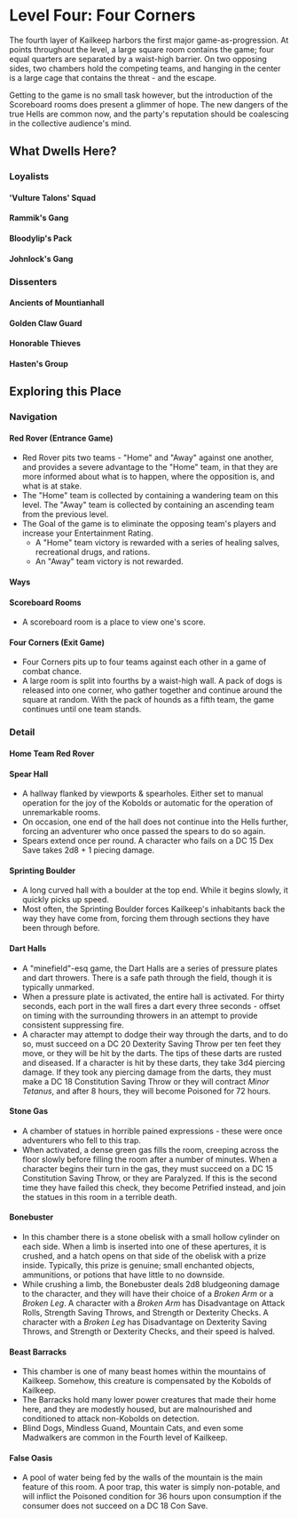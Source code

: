 # Level Four: Four Corners
The fourth layer of Kailkeep harbors the first major game-as-progression. At points throughout the level, a large square room contains the game; four equal quarters are separated by a waist-high barrier. On two opposing sides, two chambers hold the competing teams, and hanging in the center is a large cage that contains the threat - and the escape. 

Getting to the game is no small task however, but the introduction of the Scoreboard rooms does present a glimmer of hope. The new dangers of the true Hells are common now, and the party's reputation should be coalescing in the collective audience's mind.

## What Dwells Here?
### Loyalists
#### 'Vulture Talons' Squad
#### Rammik's Gang
#### Bloodylip's Pack
#### Johnlock's Gang
### Dissenters
#### Ancients of Mountianhall
#### Golden Claw Guard
#### Honorable Thieves
#### Hasten's Group
## Exploring this Place
### Navigation
#### Red Rover (Entrance Game)
- Red Rover pits two teams - "Home" and "Away" against one another, and provides a severe advantage to the "Home" team, in that they are more informed about what is to happen, where the opposition is, and what is at stake.
- The "Home" team is collected by containing a wandering team on this level. The "Away" team is collected by containing an ascending team from the previous level.
- The Goal of the game is to eliminate the opposing team's players and increase your Entertainment Rating. 
	- A "Home" team victory is rewarded with a series of healing salves, recreational drugs, and rations.
	- An "Away" team victory is not rewarded.
#### Ways
#### Scoreboard Rooms
- A scoreboard room is a place to view one's score.
#### Four Corners (Exit Game)
- Four Corners pits up to four teams against each other in a game of combat chance.
- A large room is split into fourths by a waist-high wall. A pack of dogs is released into one corner, who gather together and continue around the square at random. With the pack of hounds as a fifth team, the game continues until one team stands.
### Detail
#### Home Team Red Rover
#### Spear Hall
- A hallway flanked by viewports & spearholes. Either set to manual operation for the joy of the Kobolds or automatic for the operation of unremarkable rooms.
- On occasion, one end of the hall does not continue into the Hells further, forcing an adventurer who once passed the spears to do so again.
- Spears extend once per round. A character who fails on a DC 15 Dex Save takes 2d8 + 1 piecing damage.
#### Sprinting Boulder
- A long curved hall with a boulder at the top end. While it begins slowly, it quickly picks up speed.
- Most often, the Sprinting Boulder forces Kailkeep's inhabitants back the way they have come from, forcing them through sections they have been through before.
#### Dart Halls
- A "minefield"-esq game, the Dart Halls are a series of pressure plates and dart throwers. There is a safe path through the field, though it is typically unmarked.
- When a pressure plate is activated, the entire hall is activated. For thirty seconds, each port in the wall fires a dart every three seconds - offset on timing with the surrounding throwers in an attempt to provide consistent suppressing fire. 
- A character may attempt to dodge their way through the darts, and to do so, must succeed on a DC 20 Dexterity Saving Throw per ten feet they move, or they will be hit by the darts. The tips of these darts are rusted and diseased. If a character is hit by these darts, they take 3d4 piercing damage. If they took any piercing damage from the darts, they must make a DC 18 Constitution Saving Throw or they will contract *Minor Tetanus*, and after 8 hours, they will become Poisoned for 72 hours.
#### Stone Gas
- A chamber of statues in horrible pained expressions - these were once adventurers who fell to this trap.
- When activated, a dense green gas fills the room, creeping across the floor slowly before filling the room after a number of minutes. When a character begins their turn in the gas, they must succeed on a DC 15 Constitution Saving Throw, or they are Paralyzed. If this is the second time they have failed this check, they become Petrified instead, and join the statues in this room in a terrible death.
#### Bonebuster
- In this chamber there is a stone obelisk with a small hollow cylinder on each side. When a limb is inserted into one of these apertures, it is crushed, and a hatch opens on that side of the obelisk with a prize inside. Typically, this prize is genuine; small enchanted objects, ammunitions, or potions that have little to no downside.
- While crushing a limb, the Bonebuster deals 2d8 bludgeoning damage to the character, and they will have their choice of a *Broken Arm* or a *Broken Leg*. A character with a *Broken Arm* has Disadvantage on Attack Rolls, Strength Saving Throws, and Strength or Dexterity Checks. A character with a *Broken Leg* has Disadvantage on Dexterity Saving Throws, and Strength or Dexterity Checks, and their speed is halved.
#### Beast Barracks
- This chamber is one of many beast homes within the mountains of Kailkeep. Somehow, this creature is compensated by the Kobolds of Kailkeep.
- The Barracks hold many lower power creatures that made their home here, and they are modestly housed, but are malnourished and conditioned to attack non-Kobolds on detection.
- Blind Dogs, Mindless Guand, Mountain Cats, and even some Madwalkers are common in the Fourth level of Kailkeep.
#### False Oasis
- A pool of water being fed by the walls of the mountain is the main feature of this room. A poor trap, this water is simply non-potable, and will inflict the Poisoned condition for 36 hours upon consumption if the consumer does not succeed on a DC 18 Con Save.
